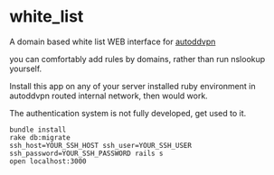 white_list
==========

A domain based white list WEB interface for [autoddvpn](http://code.google.com/p/autoddvpn/)

you can comfortably add rules by domains, rather than run nslookup yourself.

Install this app on any of your server installed ruby environment in autoddvpn routed internal network, then would work.

The authentication system is not fully developed, get used to it.

```console
bundle install
rake db:migrate
ssh_host=YOUR_SSH_HOST ssh_user=YOUR_SSH_USER ssh_password=YOUR_SSH_PASSWORD rails s
open localhost:3000
```

